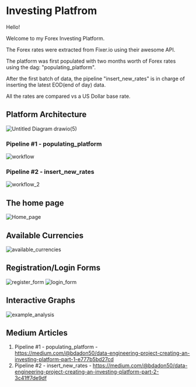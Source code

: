 # Investing Platfrom

Hello!

Welcome to my Forex Investing Platform.

The Forex rates were extracted from Fixer.io using their awesome API.

The platform was first populated with two months worth of Forex rates using the dag: "populating_platform". 

After the first batch of data, the pipeline "insert_new_rates" is in charge of inserting the latest EOD(end of day) data.

All the rates are compared vs a US Dollar base rate. 

## Platform Architecture
![Untitled Diagram drawio(5)](https://user-images.githubusercontent.com/65648983/210175503-8af728a4-b000-46c0-9eff-f0b0edd22848.png)



### Pipeline #1 - populating_platform
![workflow](https://user-images.githubusercontent.com/65648983/209153010-170cfa40-1cc0-4908-9bd6-1f87e6e01eb1.png)

### Pipeline #2 - insert_new_rates
![workflow_2](https://user-images.githubusercontent.com/65648983/210083958-01878e18-4d56-47ee-8ddf-4a0a140c569c.png)


## The home page
![Home_page](https://user-images.githubusercontent.com/65648983/210172554-70dd28ba-28fd-4c09-a71d-383157915dd7.png)


## Available Currencies
![available_currencies](https://user-images.githubusercontent.com/65648983/210172561-9f1d6cdd-c3f5-47e2-9492-068c83adbfa0.png)

## Registration/Login Forms
![register_form](https://user-images.githubusercontent.com/65648983/210172619-7b38ae88-6016-4781-bf34-3f2fa69bfbcb.png)
![login_form](https://user-images.githubusercontent.com/65648983/210172620-6d86bd6a-8fe1-41ea-89ce-2184cc1e398e.png)


## Interactive Graphs
![example_analysis](https://user-images.githubusercontent.com/65648983/210172603-2a3abb35-cc82-421a-b8b7-f15d7309fe06.png)

## Medium Articles
  1. Pipeline #1 - populating_platform - https://medium.com/@bdadon50/data-engineering-project-creating-an-investing-platform-part-1-e777b5bd27cd
  2. Pipeline #2 - insert_new_rates - https://medium.com/@bdadon50/data-engineering-project-creating-an-investing-platform-part-2-3c41ff7de9df
